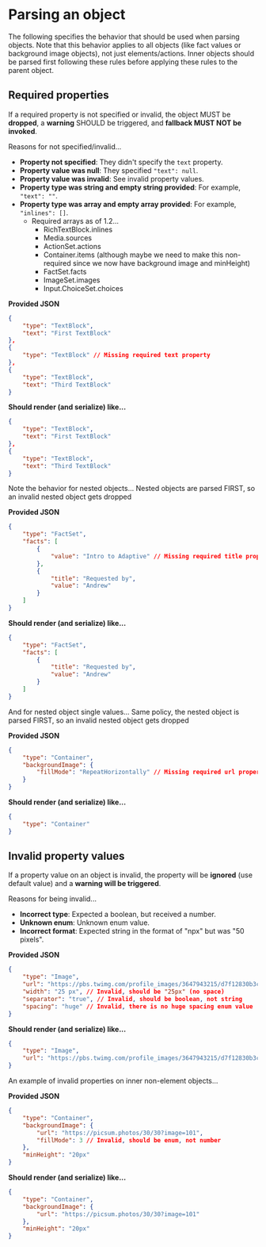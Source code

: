 # Parsing an object

The following specifies the behavior that should be used when parsing objects. Note that this behavior applies to all objects (like fact values or background image objects), not just elements/actions. Inner objects should be parsed first following these rules before applying these rules to the parent object.

## Required properties

If a required property is not specified or invalid, the object MUST be **dropped**, a **warning** SHOULD be triggered, and **fallback MUST NOT be invoked**.

Reasons for not specified/invalid...

* **Property not specified**: They didn't specify the `text` property.
* **Property value was null**: They specified `"text": null`.
* **Property value was invalid**: See invalid property values.
* **Property type was string and empty string provided**: For example, `"text": ""`.
* **Property type was array and empty array provided**: For example, `"inlines": []`.
    * Required arrays as of 1.2...
        * RichTextBlock.inlines
        * Media.sources
        * ActionSet.actions
        * Container.items (although maybe we need to make this non-required since we now have background image and minHeight)
        * FactSet.facts
        * ImageSet.images
        * Input.ChoiceSet.choices

**Provided JSON**

```json
{
    "type": "TextBlock",
    "text": "First TextBlock"
},
{
    "type": "TextBlock" // Missing required text property
},
{
    "type": "TextBlock",
    "text": "Third TextBlock"
}
```

**Should render (and serialize) like...**

```json
{
    "type": "TextBlock",
    "text": "First TextBlock"
},
{
    "type": "TextBlock",
    "text": "Third TextBlock"
}
```

Note the behavior for nested objects... Nested objects are parsed FIRST, so an invalid nested object gets dropped

**Provided JSON**

```json
{
    "type": "FactSet",
    "facts": [
        {
            "value": "Intro to Adaptive" // Missing required title property
        },
        {
            "title": "Requested by",
            "value": "Andrew"
        }
    ]
}
```

**Should render (and serialize) like...**

```json
{
    "type": "FactSet",
    "facts": [
        {
            "title": "Requested by",
            "value": "Andrew"
        }
    ]
}
```

And for nested object single values... Same policy, the nested object is parsed FIRST, so an invalid nested object gets dropped

**Provided JSON**

```json
{
    "type": "Container",
    "backgroundImage": {
        "fillMode": "RepeatHorizontally" // Missing required url property
    }
}
```

**Should render (and serialize) like...**

```json
{
    "type": "Container"
}
```

## Invalid property values

If a property value on an object is invalid, the property will be **ignored** (use default value) and a **warning will be triggered**.

Reasons for being invalid...

* **Incorrect type**: Expected a boolean, but received a number.
* **Unknown enum**: Unknown enum value.
* **Incorrect format**: Expected string in the format of "npx" but was "50 pixels".

**Provided JSON**

```json
{
    "type": "Image",
    "url": "https://pbs.twimg.com/profile_images/3647943215/d7f12830b3c17a5a9e4afcc370e3a37e_400x400.jpeg",
    "width": "25 px", // Invalid, should be "25px" (no space)
    "separator": "true", // Invalid, should be boolean, not string
    "spacing": "huge" // Invalid, there is no huge spacing enum value
}
```

**Should render (and serialize) like...**

```json
{
    "type": "Image",
    "url": "https://pbs.twimg.com/profile_images/3647943215/d7f12830b3c17a5a9e4afcc370e3a37e_400x400.jpeg"
}
```

An example of invalid properties on inner non-element objects...

**Provided JSON**

```json
{
    "type": "Container",
    "backgroundImage": {
        "url": "https://picsum.photos/30/30?image=101",
        "fillMode": 3 // Invalid, should be enum, not number
    },
    "minHeight": "20px"
}
```

**Should render (and serialize) like...**

```json
{
    "type": "Container",
    "backgroundImage": {
        "url": "https://picsum.photos/30/30?image=101"
    },
    "minHeight": "20px"
}
```
